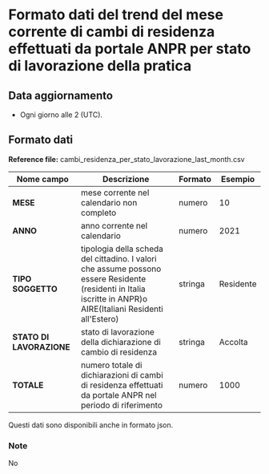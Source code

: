 # Formato dati del trend del mese corrente di cambi di residenza effettuati da portale ANPR per stato di lavorazione della pratica

## Data aggiornamento
- Ogni giorno alle 2 (UTC). 

## Formato dati

**Reference file:** cambi_residenza_per_stato_lavorazione_last_month.csv<br>

| Nome campo                  | Descrizione                       | Formato                       | Esempio             |
|-----------------------------|-----------------------------------|-------------------------------|---------------------|
| **MESE**       | mese corrente nel calendario non completo              | numero                   | 10       |
| **ANNO**  | anno corrente nel calendario  |   numero     |        2021         |
| **TIPO SOGGETTO**      | tipologia della scheda del cittadino. I valori che assume possono essere Residente (residenti in Italia iscritte in ANPR)o AIRE(Italiani Residenti all'Estero)| stringa             | Residente   | 
| **STATO DI LAVORAZIONE**      | stato di lavorazione della dichiarazione di cambio di residenza| stringa    | Accolta   |
| **TOTALE**      | numero totale di dichiarazioni di cambi di residenza effettuati da portale ANPR nel periodo di riferimento| numero             | 1000   |

Questi dati sono disponibili anche in formato json.

### Note
No